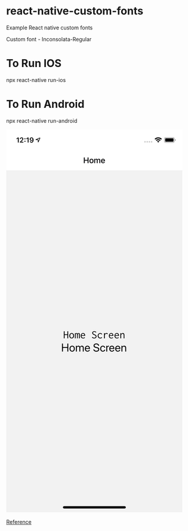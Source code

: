 # react-native-custom-fonts
Example React native custom fonts

Custom font - Inconsolata-Regular

# To Run IOS
npx react-native run-ios

# To Run Android
npx react-native run-android

![Screenshot](screenshot.png)

[Reference](https://medium.com/@danielskripnik/how-to-add-and-remove-custom-fonts-in-react-native-b2830084b0e4)
